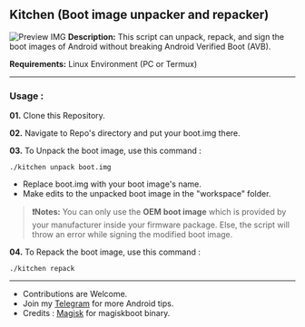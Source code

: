 ## Kitchen (Boot image unpacker and repacker)
![Preview IMG](https://github.com/ravindu644/Kitchen/assets/126038496/61fc39dd-5fe6-4fb5-8c06-0b6a6b2c937b)
**Description:** This script can unpack, repack, and sign the boot images of Android without breaking Android Verified Boot (AVB).

**Requirements:** Linux Environment (PC or Termux)

---

### Usage :
**01.** Clone this Repository.

**02.** Navigate to Repo's directory and put your boot.img there.

**03.** To Unpack the boot image, use this command :

```
./kitchen unpack boot.img
```

- Replace boot.img with your boot image's name.
- Make edits to the unpacked boot image in the "workspace" folder. <br>

> **❗Notes:** You can only use the **OEM boot image** which is provided by your manufacturer inside your firmware package. Else, the script will throw an error while signing the modified boot image.

**04.** To Repack the boot image, use this command :

```
./kitchen repack
```

---

- Contributions are Welcome.
- Join my [Telegram](https://t.me/SamsungTweaks) for more Android tips.
- Credits : [Magisk](https://github.com/topjohnwu/Magisk) for magiskboot binary.

